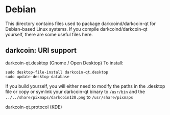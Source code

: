 
Debian
====================
This directory contains files used to package darkcoind/darkcoin-qt
for Debian-based Linux systems. If you compile darkcoind/darkcoin-qt yourself, there are some useful files here.

## darkcoin: URI support ##


darkcoin-qt.desktop  (Gnome / Open Desktop)
To install:

	sudo desktop-file-install darkcoin-qt.desktop
	sudo update-desktop-database

If you build yourself, you will either need to modify the paths in
the .desktop file or copy or symlink your darkcoin-qt binary to `/usr/bin`
and the `../../share/pixmaps/darkcoin128.png` to `/usr/share/pixmaps`

darkcoin-qt.protocol (KDE)

